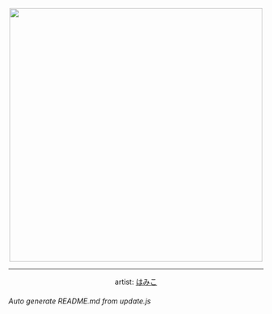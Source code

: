 
<p align="center">
  <img width="500" src="https://nekos.best/api/v2/neko/0557.png">
  <hr/>
  <center>
    artist: <a href="https://www.pixiv.net/en/artworks/93325952">はみこ</a>
  </center>
</p>


###### Auto generate README.md from update.js

